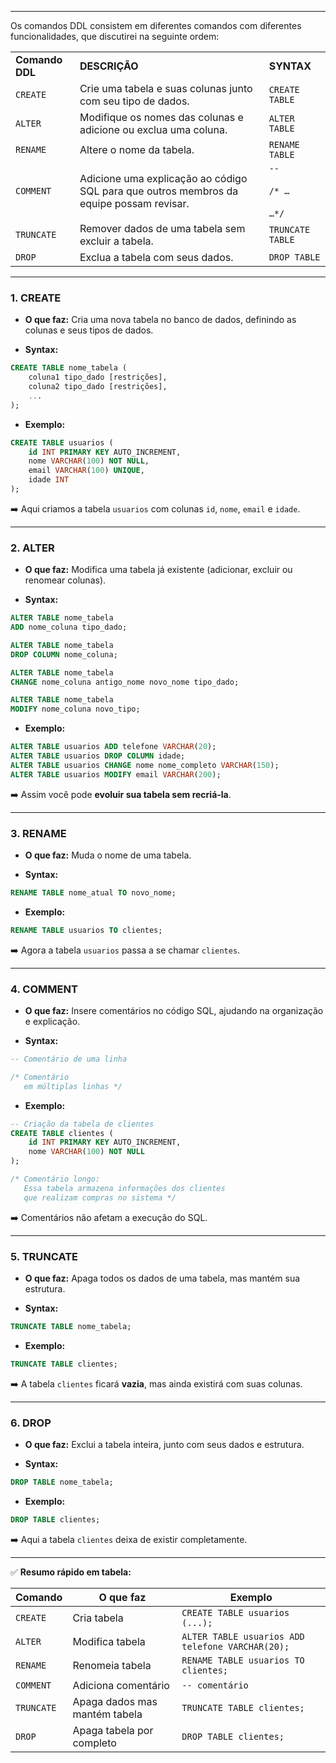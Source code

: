 
---
Os comandos DDL consistem em diferentes comandos com diferentes funcionalidades, que discutirei na seguinte ordem:

|                 |                                                                                         |                                 |
| --------------- | --------------------------------------------------------------------------------------- | ------------------------------- |
| **Comando DDL** | **DESCRIÇÃO**                                                                           | **SYNTAX**                      |
| `CREATE`        | Crie uma tabela e suas colunas junto com seu tipo de dados.                             | `CREATE TABLE`                  |
| `ALTER`         | Modifique os nomes das colunas e adicione ou exclua uma coluna.                         | `ALTER TABLE`                   |
| `RENAME`        | Altere o nome da tabela.                                                                | `RENAME TABLE`                  |
| `COMMENT`       | Adicione uma explicação ao código SQL para que outros membros da equipe possam revisar. | `--`<br><br>`/* …`<br><br>`…*/` |
| `TRUNCATE`      | Remover dados de uma tabela sem excluir a tabela.                                       | `TRUNCATE TABLE`                |
| `DROP`          | Exclua a tabela com seus dados.                                                         | `DROP TABLE`                    |

---

### **1. CREATE**

- **O que faz:** Cria uma nova tabela no banco de dados, definindo as colunas e seus tipos de dados.
    
- **Syntax:**
    

```sql
CREATE TABLE nome_tabela (
    coluna1 tipo_dado [restrições],
    coluna2 tipo_dado [restrições],
    ...
);
```

- **Exemplo:**
    

```sql
CREATE TABLE usuarios (
    id INT PRIMARY KEY AUTO_INCREMENT,
    nome VARCHAR(100) NOT NULL,
    email VARCHAR(100) UNIQUE,
    idade INT
);
```

➡️ Aqui criamos a tabela `usuarios` com colunas `id`, `nome`, `email` e `idade`.

---

### **2. ALTER**

- **O que faz:** Modifica uma tabela já existente (adicionar, excluir ou renomear colunas).
    
- **Syntax:**
    

```sql
ALTER TABLE nome_tabela
ADD nome_coluna tipo_dado;

ALTER TABLE nome_tabela
DROP COLUMN nome_coluna;

ALTER TABLE nome_tabela
CHANGE nome_coluna antigo_nome novo_nome tipo_dado;

ALTER TABLE nome_tabela
MODIFY nome_coluna novo_tipo;
```

- **Exemplo:**
    

```sql
ALTER TABLE usuarios ADD telefone VARCHAR(20);
ALTER TABLE usuarios DROP COLUMN idade;
ALTER TABLE usuarios CHANGE nome nome_completo VARCHAR(150);
ALTER TABLE usuarios MODIFY email VARCHAR(200);
```

➡️ Assim você pode **evoluir sua tabela sem recriá-la**.

---

### **3. RENAME**

- **O que faz:** Muda o nome de uma tabela.
    
- **Syntax:**
    

```sql
RENAME TABLE nome_atual TO novo_nome;
```

- **Exemplo:**
    

```sql
RENAME TABLE usuarios TO clientes;
```

➡️ Agora a tabela `usuarios` passa a se chamar `clientes`.

---

### **4. COMMENT**

- **O que faz:** Insere comentários no código SQL, ajudando na organização e explicação.
    
- **Syntax:**
    

```sql
-- Comentário de uma linha

/* Comentário
   em múltiplas linhas */
```

- **Exemplo:**
    

```sql
-- Criação da tabela de clientes
CREATE TABLE clientes (
    id INT PRIMARY KEY AUTO_INCREMENT,
    nome VARCHAR(100) NOT NULL
);

/* Comentário longo:
   Essa tabela armazena informações dos clientes
   que realizam compras no sistema */
```

➡️ Comentários não afetam a execução do SQL.

---

### **5. TRUNCATE**

- **O que faz:** Apaga todos os dados de uma tabela, mas mantém sua estrutura.
    
- **Syntax:**
    

```sql
TRUNCATE TABLE nome_tabela;
```

- **Exemplo:**
    

```sql
TRUNCATE TABLE clientes;
```

➡️ A tabela `clientes` ficará **vazia**, mas ainda existirá com suas colunas.

---

### **6. DROP**

- **O que faz:** Exclui a tabela inteira, junto com seus dados e estrutura.
    
- **Syntax:**
    

```sql
DROP TABLE nome_tabela;
```

- **Exemplo:**
    

```sql
DROP TABLE clientes;
```

➡️ Aqui a tabela `clientes` deixa de existir completamente.

---

✅ **Resumo rápido em tabela:**

|Comando|O que faz|Exemplo|
|---|---|---|
|`CREATE`|Cria tabela|`CREATE TABLE usuarios (...);`|
|`ALTER`|Modifica tabela|`ALTER TABLE usuarios ADD telefone VARCHAR(20);`|
|`RENAME`|Renomeia tabela|`RENAME TABLE usuarios TO clientes;`|
|`COMMENT`|Adiciona comentário|`-- comentário`|
|`TRUNCATE`|Apaga dados mas mantém tabela|`TRUNCATE TABLE clientes;`|
|`DROP`|Apaga tabela por completo|`DROP TABLE clientes;`|


